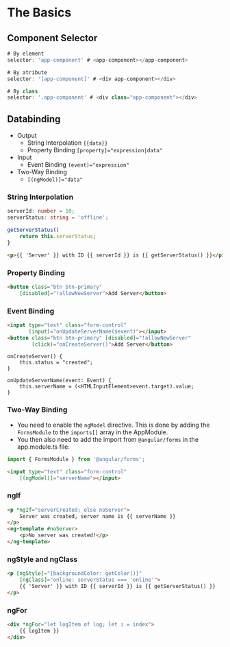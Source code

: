 # The Basics

## Component Selector

```typescript
# By element
selector: 'app-component' # <app-component></app-component>

# By atribute
selector: '[app-component]' # <div app-component></div>

# By class
selector: '.app-component' # <div class="app-component"></div>
```

## Databinding

* Output
  * String Interpolation `{{data}}`
  * Property Binding `[property]="expression|data"`
* Input
  * Event Binding `(event)="expression"`
* Two-Way Binding
  * `[(ngModel)]="data"`

### String Interpolation

```typescript
serverId: number = 10;
serverStatus: string = 'offline';

getServerStatus()
	return this.serverStatus;
}
```

```html
<p>{{ 'Server' }} with ID {{ serverId }} is {{ getServerStatus() }}</p>
```

### Property Binding

```html
<button class="btn btn-primary"
    [disabled]="!allowNewServer">Add Server</button>
```

### Event Binding

```html
<input type="text" class="form-control"
       (input)="onUpdateServerName($event)"></input>
<button class="btn btn-primary" [disabled]="!allowNewServer"
        (click)="onCreateServer()">Add Server</button>
```

```type
onCreateServer() {
    this.status = "created";
}

onUpdateServerName(event: Event) {
    this.serverName = (<HTMLInputElement>event.target).value;
}
```

### Two-Way Binding

* You need to enable the `ngModel`  directive. This is done by adding the `FormsModule`  to the `imports[]`  array in the AppModule.
* You then also need to add the import from `@angular/forms`  in the app.module.ts file:

```typescript
import { FormsModule } from '@angular/forms';
```

```html
<input type="text" class="form-control"
    [(ngModel)]="serverName"></input>
```

### ngIf

```html
<p *ngIf="serverCreated; else noServer">
    Server was created, server name is {{ serverName }}
</p>
<ng-template #noServer>
    <p>No server was created!</p>
</ng-template>
```

### ngStyle and ngClass

```html
<p [ngStyle]="{backgroundColor: getColor()}"
    [ngClass]="online: serverStatus === 'online'">
    {{ 'Server' }} with ID {{ serverId }} is {{ getServerStatus() }}
</p>
```

### ngFor

```html
<div *ngFor="let logItem of log; let i = index">
    {{ logItem }}
</div>
```
